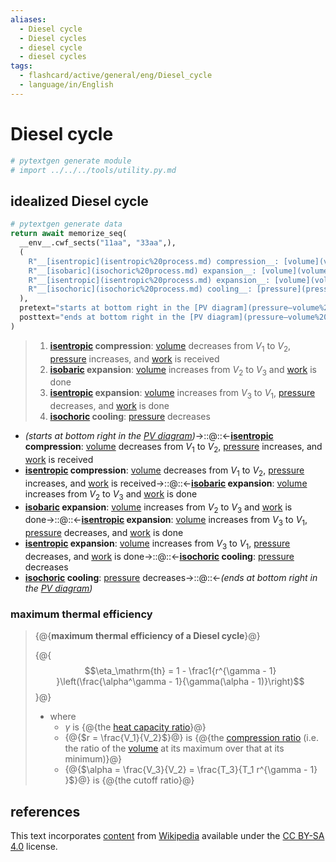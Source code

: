 ```yaml
---
aliases:
  - Diesel cycle
  - Diesel cycles
  - diesel cycle
  - diesel cycles
tags:
  - flashcard/active/general/eng/Diesel_cycle
  - language/in/English
---
```


# Diesel cycle

```Python
# pytextgen generate module
# import ../../../tools/utility.py.md
```

## idealized Diesel cycle

```Python
# pytextgen generate data
return await memorize_seq(
  __env__.cwf_sects("11aa", "33aa",),
  (
    R"__[isentropic](isentropic%20process.md) compression__: [volume](volume.md) decreases from $V_1$ to $V_2$, [pressure](pressure.md) increases, and [work](work%20(physics).md) is received",
    R"__[isobaric](isochoric%20process.md) expansion__: [volume](volume.md) increases from $V_2$ to $V_3$ and [work](work%20(physics).md) is done",
    R"__[isentropic](isentropic%20process.md) expansion__: [volume](volume.md) increases from $V_3$ to $V_1$, [pressure](pressure.md) decreases, and [work](work%20(physics).md) is done",
    R"__[isochoric](isochoric%20process.md) cooling__: [pressure](pressure.md) decreases",
  ),
  pretext="starts at bottom right in the [PV diagram](pressure–volume%20diagram.md)",
  posttext="ends at bottom right in the [PV diagram](pressure–volume%20diagram.md)",
)
```

<!--pytextgen generate section="11aa"--><!-- The following content is generated at 2023-12-19T20:25:01.123775+08:00. Any edits will be overridden! -->

> 1. __[isentropic](isentropic%20process.md) compression__: [volume](volume.md) decreases from $V_1$ to $V_2$, [pressure](pressure.md) increases, and [work](work%20(physics).md) is received
> 2. __[isobaric](isochoric%20process.md) expansion__: [volume](volume.md) increases from $V_2$ to $V_3$ and [work](work%20(physics).md) is done
> 3. __[isentropic](isentropic%20process.md) expansion__: [volume](volume.md) increases from $V_3$ to $V_1$, [pressure](pressure.md) decreases, and [work](work%20(physics).md) is done
> 4. __[isochoric](isochoric%20process.md) cooling__: [pressure](pressure.md) decreases

<!--/pytextgen-->

<!--pytextgen generate section="33aa"--><!-- The following content is generated at 2024-01-04T20:17:51.540996+08:00. Any edits will be overridden! -->

- _(starts at bottom right in the [PV diagram](pressure–volume%20diagram.md))_→::@::←__[isentropic](isentropic%20process.md) compression__: [volume](volume.md) decreases from $V_1$ to $V_2$, [pressure](pressure.md) increases, and [work](work%20(physics).md) is received
- __[isentropic](isentropic%20process.md) compression__: [volume](volume.md) decreases from $V_1$ to $V_2$, [pressure](pressure.md) increases, and [work](work%20(physics).md) is received→::@::←__[isobaric](isochoric%20process.md) expansion__: [volume](volume.md) increases from $V_2$ to $V_3$ and [work](work%20(physics).md) is done
- __[isobaric](isochoric%20process.md) expansion__: [volume](volume.md) increases from $V_2$ to $V_3$ and [work](work%20(physics).md) is done→::@::←__[isentropic](isentropic%20process.md) expansion__: [volume](volume.md) increases from $V_3$ to $V_1$, [pressure](pressure.md) decreases, and [work](work%20(physics).md) is done
- __[isentropic](isentropic%20process.md) expansion__: [volume](volume.md) increases from $V_3$ to $V_1$, [pressure](pressure.md) decreases, and [work](work%20(physics).md) is done→::@::←__[isochoric](isochoric%20process.md) cooling__: [pressure](pressure.md) decreases
- __[isochoric](isochoric%20process.md) cooling__: [pressure](pressure.md) decreases→::@::←_(ends at bottom right in the [PV diagram](pressure–volume%20diagram.md))_

<!--/pytextgen-->

### maximum thermal efficiency

> {@{__maximum thermal efficiency of a Diesel cycle__}@}
>
> {@{$$\eta_\mathrm{th} = 1 - \frac1{r^{\gamma - 1} }\left(\frac{\alpha^\gamma - 1}{\gamma(\alpha - 1)}\right)$$}@}
>
> - where
>   - $\gamma$ is {@{the [heat capacity ratio](heat%20capacity%20ratio.md)}@}
>   - {@{$r = \frac{V_1}{V_2}$}@} is {@{the [compression ratio](compression%20ratio.md) \(i.e. the ratio of the [volume](volume.md) at its maximum over that at its minimum\)}@}
>   - {@{$\alpha = \frac{V_3}{V_2} = \frac{T_3}{T_1 r^{\gamma - 1} }$}@} is {@{the cutoff ratio}@}

## references

This text incorporates [content](https://en.wikipedia.org/wiki/Diesel_cycle) from [Wikipedia](Wikipedia.md) available under the [CC BY-SA 4.0](https://creativecommons.org/licenses/by-sa/4.0/) license.
